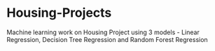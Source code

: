 # Housing-Projects
Machine learning work on Housing Project using 3 models - Linear Regression, Decision Tree Regression and Random Forest Regression
